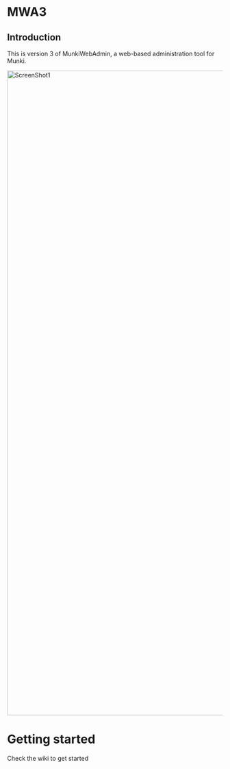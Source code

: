 # MWA3
## Introduction
This is version 3 of MunkiWebAdmin, a web-based administration tool for Munki.

<img width="1505" alt="ScreenShot1" src="https://github.com/SteveKueng/munkiwebadmin/assets/5426904/f5773913-3b24-4cef-bc1c-f5e78c1f98df">

# Getting started

Check the wiki to get started



